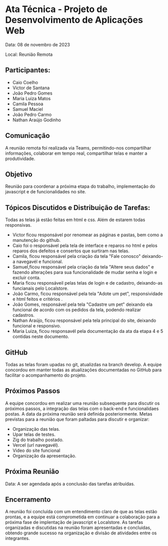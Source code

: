 # Ata Técnica - Projeto de Desenvolvimento de Aplicações Web 
Data: 08 de novembro de 2023 

Local: Reunião Remota  

## Participantes: 

* Caio Coelho 
* Victor de Santana 
* João Pedro Gomes 
* Maria Luiza Matos 
* Camila Pessoa 
* Samuel Maciel 
* João Pedro Carmo 
* Nathan Araújo Godinho 

## Comunicação

A reunião remota foi realizada via Teams, permitindo-nos compartilhar informações, colaborar em tempo real, compartilhar telas e manter a produtividade. 

## Objetivo

Reunião para coordenar a próxima etapa do trabalho, implementação do javascript e de funcionalidades no site.

## Tópicos Discutidos e Distribuição de Tarefas:
Todas as telas já estão feitas em html e css. Além de estarem todas responsivas.
* Victor ficou responsável por renomear as páginas e pastas, bem como a manutenção do github.
* Caio foi o responsável pela tela de interface e reparos no html e pelos reparos dos defeitos e consertos que surtiram nas telas.
* Camila, ficou responsável pela criação da tela "Fale conosco" deixando-a navegavél e funcional.
* Samuel,ficou responsável pela criação da tela "Altere seus dados" e fazendo alterações para sua funcionalidade de mudar senha e login e excluir conta.
* Maria ficou responsáveil pelas telas de login e de cadastro, deixando-as funcianais pelo Localstore.
* João Carmo, ficou responsável pela tela  "Adote um pet", responsividade e html feitos e critérios .
* João Gomes, responsável pela tela "Cadastre um pet" deixando ela funcional de acordo com os pedidos da tela, podendo realizar cadastros.
* Nathan Araújo, ficou responsável pela tela principal do site, deixando funcional e responsivo.
* Maria Luiza, ficou responsavél pela documentação da ata da etapa 4 e 5 contidas neste documento.

## GitHub 

Todas as telas foram upadas no git, atualizdas na branch develop. A equipe concordou em manter todas as atualizações documentadas no GitHub para facilitar o acompanhamento do projeto.  

## Próximos Passos 

A equipe concordou em realizar uma reunião subsequente para discutir os próximos passos,  a integração das telas com o back-end e funcionalidaes postas. A data da próxima reunião será definida posteriormente. Metas previstas para a reunião que foram paltadas para discutir e organizar:
* Organização das telas.
* Upar telas de testes.
* Zig do trabalho postado.
* Vercel (url navegavél).
* Video do site funcional
* Organização da apresentação.


## Próxima Reunião 

Data: A ser agendada após a conclusão das tarefas atribuídas. 

## Encerramento

 A reunião foi concluída com um entendimento claro de que as telas estão prontas, e a equipe está comprometida em continuar a colaboração para a próxima fase de implentação de javascript e Localstore. As tarefas organizadas e discutidas na reunião foram apresentadas e concluidas, obtendo grande sucesso na organização e divisão de atividades entre os integrantes.

